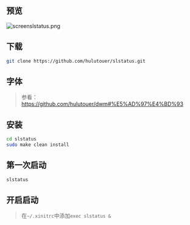 ## 预览
![screenslstatus.png]()

## 下载
```bash
git clone https://github.com/hulutouer/slstatus.git
```

## 字体
> 参看：https://github.com/hulutouer/dwm#%E5%AD%97%E4%BD%93

## 安装
```bash
cd slstatus
sudo make clean install
```

## 第一次启动
```bash
slstatus
```

## 开启启动
> 在`~/.xinitrc`中添加`exec slstatus &`
